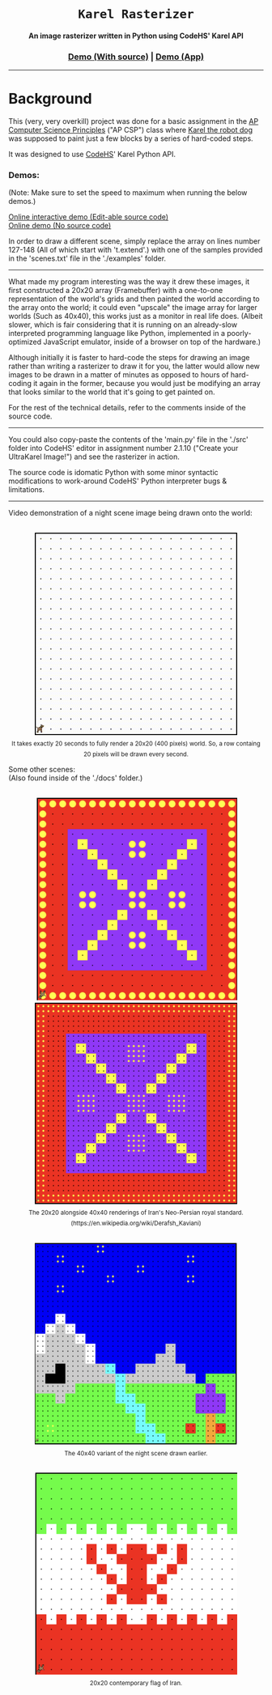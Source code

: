 <div align="center">

  <h1><code>Karel Rasterizer</code></h1>

  <p>
    <strong>An image rasterizer written in Python using CodeHS' Karel API</strong>
  </p>
  
  <h3>
    <a href="https://codehs.com/sandbox/id/karel-rasterizer-flvHB4">Demo (With source)</a>
    <span> | </span>
    <a href="https://codehs.com/sandbox/id/karel-rasterizer-flvHB4/run">Demo (App)</a>
  </h3>

</div>

***

# Background

This (very, very overkill) project was done for a basic assignment in the [AP Computer Science Principles](https://en.wikipedia.org/wiki/AP_Computer_Science_Principles) ("AP CSP") class where [Karel the robot dog](https://en.wikipedia.org/wiki/Karel_(programming_language)) was supposed to paint just a few blocks by a series of hard-coded steps.

It was designed to use [CodeHS](https://en.wikipedia.org/wiki/CodeHS)' Karel Python API.

### Demos:
(Note: Make sure to set the speed to maximum when running the below demos.)

[Online interactive demo (Edit-able source code)](https://codehs.com/sandbox/id/karel-rasterizer-flvHB4) \
[Online demo (No source code)](https://codehs.com/sandbox/id/karel-rasterizer-flvHB4/run)

In order to draw a different scene, simply replace the array on lines number 127-148 (All of which start with 't.extend'.) with one of the samples provided in the 'scenes.txt' file in the './examples' folder.

---

What made my program interesting was the way it drew these images, it first constructed a 20x20 array (Framebuffer) with a one-to-one representation of the world's grids and then painted the world according to the array onto the world; it could even "upscale" the image array for larger worlds (Such as 40x40), this works just as a monitor in real life does. (Albeit slower, which is fair considering that it is running on an already-slow interpreted programming language like Python, implemented in a poorly-optimized JavaScript emulator, inside of a browser on top of the hardware.)

Although initially it is faster to hard-code the steps for drawing an image rather than writing a rasterizer to draw it for you, the latter would allow new images to be drawn in a matter of minutes as opposed to hours of hard-coding it again in the former, because you would just be modifying an array that looks similar to the world that it's going to get painted on.

For the rest of the technical details, refer to the comments inside of the source code.

---

You could also copy-paste the contents of the 'main.py' file in the './src' folder into CodeHS' editor in assignment number 2.1.10 ("Create your UltraKarel Image!") and see the rasterizer in action.


The source code is idomatic Python with some minor syntactic modifications to work-around CodeHS' Python interpreter bugs & limitations.

---

Video demonstration of a night scene image being drawn onto the world:

<p align="center" text-align="center"> <br />
  <img width="400" height="400"
    src="./docs/demo.gif?raw=true" 
    alt="Demo GIF's placeholder, If the .GIF file does not load properly then you could try manually opening the 'demo.gif' file in the 'docs' folder."
    title="A video demonstrating an image of a night scene being drawn."
  />
  <br />
  <sub>
    It takes exactly 20 seconds to fully render a 20x20 (400 pixels) world.  So, a row containg 20 pixels will be drawn every second.
  </sub>
<br /> </p>


Some other scenes: <br />
(Also found inside of the './docs' folder.)

<p align="center" text-align="center"> <br />
  <img width="400" height="400" src="./docs/derafsh-e kaviani.png?raw=true" />
  <img width="400" height="400" src="./docs/derafsh-e kaviani_4x.png?raw=true" />
  <br />
  <sub>
    The 20x20 alongside 40x40 renderings of Iran's Neo-Persian royal standard. (https://en.wikipedia.org/wiki/Derafsh_Kaviani)
  </sub>
<br /> </p>

<p align="center" text-align="center"> <br />
  <img width="400" height="400" src="./docs/night scene_4x.png?raw=true" />
  <br />
  <sub>
    The 40x40 variant of the night scene drawn earlier.
  </sub>
<br /> </p>

<p align="center" text-align="center"> <br />
  <img width="400" height="400" src="./docs/flag-of-iran.png?raw=true" />
  <br />
  <sub>
    20x20 contemporary flag of Iran.
  </sub>
<br /> </p>
